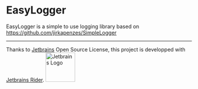 # EasyLogger
EasyLogger is a simple to use logging library based on https://github.com/jirkapenzes/SimpleLogger

-------------------------------

Thanks to [Jetbrains](https://www.jetbrains.com/?from=https://github.com/Unreal852/EasyLogger) Open Source License, this project is developped with [Jetbrains Rider](https://www.jetbrains.com/rider/).
<img src="https://i.imgur.com/GWgD5Cq.png" alt="Jetbrains Logo" width="80" height="80">
